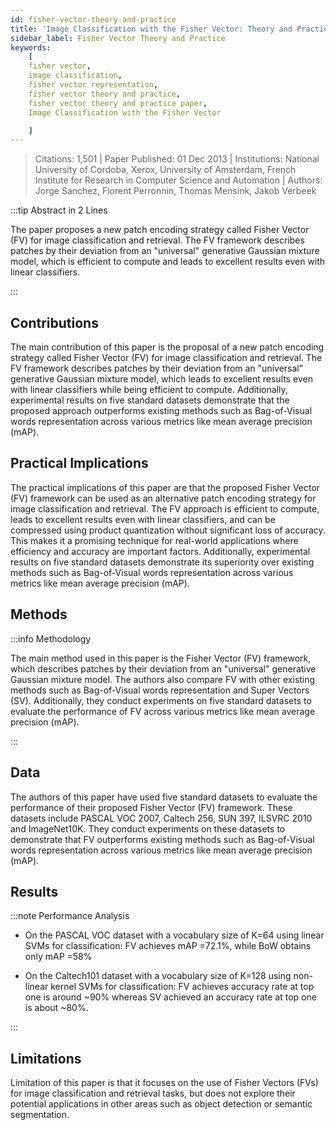 ```yaml
---
id: fisher-vector-theory-and-practice
title: 'Image Classification with the Fisher Vector: Theory and Practice'
sidebar_label: Fisher Vector Theory and Practice
keywords:
    [
    fisher vector,
    image classification,
    fisher vector representation,
    fisher vector theory and practice,
    fisher vector theory and practice paper,
    Image Classification with the Fisher Vector

    ]
---
```


> Citations: 1,501 | Paper Published: 01 Dec 2013 | Institutions: National University of Cordoba, Xerox, University of Amsterdam, French Institute for Research in Computer Science and Automation | Authors: Jorge Sanchez, Florent Perronnin, Thomas Mensink, Jakob Verbeek

<!-- Prettier doesn't change this -->

:::tip Abstract in 2 Lines

The paper proposes a new patch encoding strategy called Fisher Vector (FV) for image classification and retrieval. The FV framework describes patches by their deviation from an "universal" generative Gaussian mixture model, which is efficient to compute and leads to excellent results even with linear classifiers.

:::

## Contributions

The main contribution of this paper is the proposal of a new patch encoding strategy called Fisher Vector (FV) for image classification and retrieval. The FV framework describes patches by their deviation from an "universal" generative Gaussian mixture model, which leads to excellent results even with linear classifiers while being efficient to compute. Additionally, experimental results on five standard datasets demonstrate that the proposed approach outperforms existing methods such as Bag-of-Visual words representation across various metrics like mean average precision (mAP).

## Practical Implications

The practical implications of this paper are that the proposed Fisher Vector (FV) framework can be used as an alternative patch encoding strategy for image classification and retrieval. The FV approach is efficient to compute, leads to excellent results even with linear classifiers, and can be compressed using product quantization without significant loss of accuracy. This makes it a promising technique for real-world applications where efficiency and accuracy are important factors. Additionally, experimental results on five standard datasets demonstrate its superiority over existing methods such as Bag-of-Visual words representation across various metrics like mean average precision (mAP).

## Methods

<!-- Prettier doesn't change this -->

:::info Methodology

The main method used in this paper is the Fisher Vector (FV) framework, which describes patches by their deviation from an "universal" generative Gaussian mixture model. The authors also compare FV with other existing methods such as Bag-of-Visual words representation and Super Vectors (SV). Additionally, they conduct experiments on five standard datasets to evaluate the performance of FV across various metrics like mean average precision (mAP).

:::

## Data
The authors of this paper have used five standard datasets to evaluate the performance of their proposed Fisher Vector (FV) framework. These datasets include PASCAL VOC 2007, Caltech 256, SUN 397, ILSVRC 2010 and ImageNet10K. They conduct experiments on these datasets to demonstrate that FV outperforms existing methods such as Bag-of-Visual words representation across various metrics like mean average precision (mAP).

## Results

<!-- Prettier doesn't change this -->

:::note Performance Analysis

- On the PASCAL VOC dataset with a vocabulary size of K=64 using linear SVMs for classification: FV achieves mAP =72.1%, while BoW obtains only mAP =58%
 
- On the Caltech101 dataset with a vocabulary size of K=128 using non-linear kernel SVMs for classification: FV achieves accuracy rate at top one is around ~90% whereas SV achieved an accuracy rate at top one is about ~80%.

:::

## Limitations

Limitation of this paper is that it focuses on the use of Fisher Vectors (FVs) for image classification and retrieval tasks, but does not explore their potential applications in other areas such as object detection or semantic segmentation.
